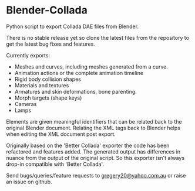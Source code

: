 # Blender-Collada
Python script to export Collada DAE files from Blender.

There is no stable release yet so clone the latest files from the repository to get the latest bug fixes and features.

Currently exports:
- Meshes and curves, including meshes generated from a curve.
- Animation actions or the complete animation timeline
- Rigid body collision shapes
- Materials and textures
- Armatures and skin deformations, bone parenting.
- Morph targets (shape keys)
- Cameras
- Lamps

Elements are given meaningful identifiers that can be related back to the original Blender document. Relating the XML tags back to Blender helps when editing the XML document post export.

Originally based on the 'Better Collada' exporter the code has been refactored and features added. The generated output has differences in nuance from the output of the original script. So this exporter isn't always drop-in compatible with 'Better Collada'.

Send bugs/queries/feature requests to gregery20@yahoo.com.au or raise an issue on github.
